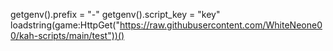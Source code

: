 getgenv().prefix = "-"
getgenv().script_key = "key"
loadstring(game:HttpGet("https://raw.githubusercontent.com/WhiteNeone00/kah-scripts/main/test"))()

